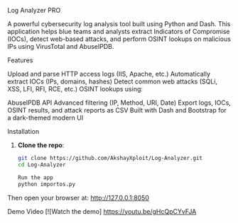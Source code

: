 Log Analyzer PRO

A powerful cybersecurity log analysis tool built using Python and Dash. This application helps blue teams and analysts extract Indicators of Compromise (IOCs), detect web-based attacks, and perform OSINT lookups on malicious IPs using VirusTotal and AbuseIPDB.

Features

Upload and parse HTTP access logs (IIS, Apache, etc.)
Automatically extract IOCs (IPs, domains, hashes)
Detect common web attacks (SQLi, XSS, LFI, RFI, RCE, etc.)
OSINT lookups using:

 AbuseIPDB API
Advanced filtering (IP, Method, URI, Date)
 Export logs, IOCs, OSINT results, and attack reports as CSV
Built with Dash and Bootstrap for a dark-themed modern UI


 Installation

1. **Clone the repo**:
   ```bash
   git clone https://github.com/AkshayXploit/Log-Analyzer.git
   cd Log-Analyzer

   Run the app
   python importos.py
Then open your browser at: http://127.0.0.1:8050



Demo Video
[![Watch the demo] https://youtu.be/gHcQpCYvFJA
